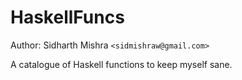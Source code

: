 # HaskellFuncs

Author: Sidharth Mishra `<sidmishraw@gmail.com>`

A catalogue of Haskell functions to keep myself sane.
